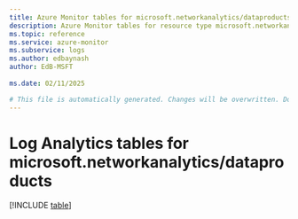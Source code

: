 ```yaml
---
title: Azure Monitor tables for microsoft.networkanalytics/dataproducts
description: Azure Monitor tables for resource type microsoft.networkanalytics/dataproducts
ms.topic: reference
ms.service: azure-monitor
ms.subservice: logs
ms.author: edbaynash
author: EdB-MSFT
   
ms.date: 02/11/2025

# This file is automatically generated. Changes will be overwritten. Do not change this file directly.
---
```


# Log Analytics tables for microsoft.networkanalytics/dataproducts  

[!INCLUDE [table](~/reusable-content/ce-skilling/azure/includes/azure-monitor/reference/tables/microsoft-networkanalytics_dataproducts-include.md)]

